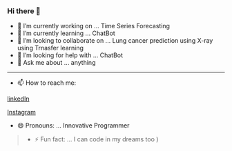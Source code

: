 ### Hi there 👋

- 🔭 I’m currently working on ... Time Series Forecasting
- 🌱 I’m currently learning ... ChatBot
- 👯 I’m looking to collaborate on ... Lung cancer prediction using X-ray  using Trnasfer learning
- 🤔 I’m looking for help with ... ChatBot
- 💬 Ask me about ... anything

---

- 📫 How to reach me: 

[linkedIn](https://linkedin.com/in/kanishksh4rma)

[Instagram](https://www.instagram.com/holyy.lucifer)


- 😄 Pronouns: ... Innovative Programmer

> - ⚡ Fun fact: ... I can code in my dreams too )

